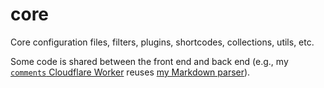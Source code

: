 # core

Core configuration files, filters, plugins, shortcodes, collections, utils, etc.

Some code is shared between the front end and back end (e.g., my [`comments` Cloudflare Worker](../functions/comments/comments.ts) reuses [my Markdown parser](./plugins/markdown.js)).